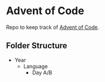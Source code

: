 # Advent of Code

Repo to keep track of [Advent of Code](https://adventofcode.com/).

## Folder Structure
- Year
    - Language
        - Day A/B